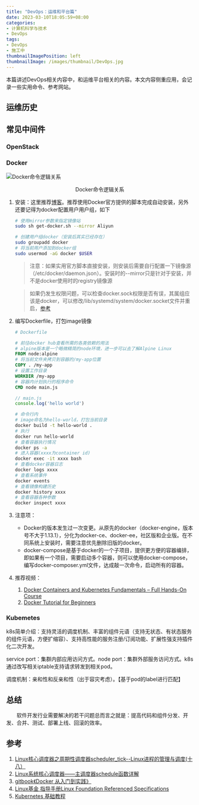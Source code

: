 ```yaml
---
title: "DevOps：运维和平台篇"
date: 2023-03-10T18:05:59+08:00
categories:
- 计算机科学与技术
- DevOps
tags:
- DevOps
- 施工中
thumbnailImagePosition: left
thumbnailImage: /images/thumbnail/DevOps.jpg
---
```

本篇讲述DevOps相关内容中，和运维平台相关的内容。本文内容侧重应用，会记录一些实用命令、参考网站。
<!--more-->
## 运维历史
## 常见中间件
### OpenStack
### Docker
![Docker命令逻辑关系](/images/middleware/docker-cmd-routine.jpg)
<center>Docker命令逻辑关系</center>

1. 安装：这里推荐[博客](https://yeasy.gitbook.io/docker_practice/install)。推荐使用Docker官方提供的脚本完成自动安装，另外还要记得为docker配置用户用户组，如下
    ```bash
    # 使用mirror参数来指定镜像站
    sudo sh get-docker.sh --mirror Aliyun

    # 创建用户组docker（安装后其实已经存在）
    sudo groupadd docker
    # 将当前用户添加到docker组
    sudo usermod -aG docker $USER
    ```
    > 注意：如果实用官方脚本直接安装，则安装后需要自行配置一下镜像源（/etc/docker/daemon.json）。安装时的--mirror只是针对于安装，并不是docker使用时的registry镜像源

    > 如果仍发生权限问题，可以检查docker.sock权限是否有误，其属组应该是docker，可以修改/lib/systemd/system/docker.socket文件并重启，[参考](https://www.codeprj.com/blog/588a231.html)
2. 编写Dockerfile，打包image镜像
    ```dockerfile
    # Dockerfile

    # 前往docker hub查看所需的各类依赖的用法
    # alpine版本是一个略微精简的node环境，进一步可以去了解Alpine Linux
    FROM node:alpine
    # 将当前文件夹拷贝到容器的/my-app位置
    COPY . /my-app
    # 设置工作目录
    WORKDIR /my-app
    # 容器内计划执行的程序命令
    CMD node main.js
    ```
    ```js
    // main.js
    console.log('hello world')
    ```
    ```bash
    # 命令行内
    # image命名为hello-world，打包当前目录
    docker build -t hello-world .
    # 执行
    docker run hello-world
    # 查看容器执行情况
    docker ps -a
    # 进入容器(xxxx为container id)
    docker exec -it xxxx bash
    # 查看docker容器日志
    docker logs xxxx
    # 查看系统事件
    docker events
    # 查看镜像构建历史
    docker history xxxx
    # 查看容器各种参数
    docker inspect xxxx
    ```
3. 注意项：
   - Docker的版本发生过一次变更。从原先的docker（docker-engine，版本号不大于1.13.1），分化为docker-ce、docker-ee，社区版和企业版。在不同系统上安装时，需要注意优先删除旧版的docker。
   - docker-compose是基于docker的一个子项目，提供更方便的容器编排，即如果有一个项目，需要启动多个容器，则可以使用docker-compose，编写docker-composer.yml文件，达成敲一次命令，启动所有的容器。
4. 推荐视频：
   1. [Docker Containers and Kubernetes Fundamentals – Full Hands-On Course](https://www.youtube.com/watch?v=kTp5xUtcalw)
   2. [Docker Tutorial for Beginners](https://www.youtube.com/watch?v=pTFZFxd4hOI)
### Kubemetes
k8s简单介绍：支持灵活的调度机制、丰富的组件元语（支持无状态、有状态服务的组件元语，方便扩缩容）、支持高性能的服务注册/订阅功能、扩展性强支持插件化二次开发。

service port：集群内部应用访问方式。node port：集群外部服务访问方式。k8s通过改写相关iptable支持请求转发到相关pod。

调度机制：亲和性和反亲和性（出于容灾考虑）。【基于pod的label进行匹配】

## 总结
&emsp;&emsp;软件开发行业需要解决的若干问题总而言之就是：提高代码和组件分发、开发、合并、测试、部署上线、回滚的效率。

## 参考
1. [Linux核心调度器之周期性调度器scheduler_tick--Linux进程的管理与调度(十八） ](https://www.cnblogs.com/linhaostudy/p/9867364.html)
2. [Linux系统核心调度器——主调度器schedule函数详解](https://blog.csdn.net/weixin_42092278/article/details/88778435?depth_1-utm_source=distribute.pc_relevant.none-task-blog-BlogCommendFromMachineLearnPai2-1.channel_param)
3. [gitbook《Docker 从入门到实践》](https://yeasy.gitbook.io/docker_practice/)
4. [Linux基金 指导手册Linux Foundation Referenced Specifications](https://refspecs.linuxfoundation.org/)
5. [Kubernetes 基础教程](https://lib.jimmysong.io/kubernetes-handbook/)